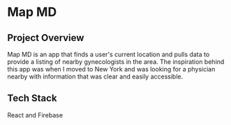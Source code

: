 # Map MD

## Project Overview

Map MD is an app that finds a user's current location and pulls data to provide a listing of nearby gynecologists in the area. The inspiration behind this app was when I moved to New York and was looking for a physician nearby with information that was clear and easily accessible.

## Tech Stack

React and Firebase


<a href="https://photos.google.com/album/AF1QipM2DBwpslRLooXLILaVaylh8881yeiN6_3MyNac/photo/AF1QipP9k3AIl3x9aAWWCC8d1mLsTIIa5fLr2EZFmZsR">

<a href="https://photos.google.com/album/AF1QipM2DBwpslRLooXLILaVaylh8881yeiN6_3MyNac/photo/AF1QipOTDWcuWUeAgAt49B_8_j0QP8WipMyzCjh8cMgz">

<a href="https://photos.google.com/album/AF1QipM2DBwpslRLooXLILaVaylh8881yeiN6_3MyNac/photo/AF1QipMX3JIEIItcPfqGflgBI1gT6Avmsd3q6ehuzjMJ">

<a href="https://photos.google.com/album/AF1QipM2DBwpslRLooXLILaVaylh8881yeiN6_3MyNac/photo/AF1QipMvtmNca4zU79ry5mIrzVClkXnch0F5Una4XxNn">
